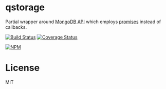 qstorage
========

Partial wrapper around [MongoDB API](https://github.com/mongodb/node-mongodb-native) which employs [promises](https://github.com/kriskowal/q) instead of callbacks.

[![Build Status](https://secure.travis-ci.org/titarenko/node-qstorage.png?branch=master)](https://travis-ci.org/titarenko/node-qstorage) [![Coverage Status](https://coveralls.io/repos/titarenko/node-qstorage/badge.png)](https://coveralls.io/r/titarenko/node-qstorage)

[![NPM](https://nodei.co/npm/qstorage.png?downloads=true&stars=true)](https://nodei.co/npm/qstorage/)

License
=======

MIT
